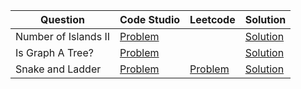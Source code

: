 | Question             | Code Studio                                                                     | Leetcode                                                    | Solution                          |
| -------------------- | ------------------------------------------------------------------------------- | ----------------------------------------------------------- | --------------------------------- |
| Number of Islands II | [Problem](https://www.codingninjas.com/studio/problems/largest-island_840701)   |                                                             | [Solution](NumberOfIslands2.java) |
| Is Graph A Tree?     | [Problem](https://www.codingninjas.com/studio/problems/is-graph-tree_11157871)  |                                                             | [Solution](IsGraphTree.java)      |
| Snake and Ladder     | [Problem](https://www.codingninjas.com/studio/problems/snake-and-ladder_630458) | [Problem](https://leetcode.com/problems/snakes-and-ladders) | [Solution](SnakeAndLadder.java)   |
